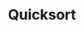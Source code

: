 ---
layout: posts_by_category
categories: quicksort
title: Quicksort
permalink: /category/quicksort
---